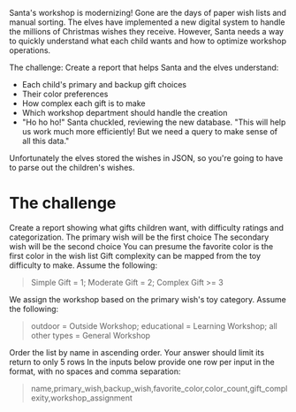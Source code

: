 Santa's workshop is modernizing! Gone are the days of paper wish lists and manual sorting. The elves have implemented a new digital system to handle the millions of Christmas wishes they receive. However, Santa needs a way to quickly understand what each child wants and how to optimize workshop operations.

The challenge: Create a report that helps Santa and the elves understand:

* Each child's primary and backup gift choices
* Their color preferences
* How complex each gift is to make
* Which workshop department should handle the creation
* "Ho ho ho!" Santa chuckled, reviewing the new database. "This will help us work much more efficiently! But we need a query to make sense of all this data."

Unfortunately the elves stored the wishes in JSON, so you're going to have to parse out the children's wishes.

# The challenge

Create a report showing what gifts children want, with difficulty ratings and categorization.
The primary wish will be the first choice
The secondary wish will be the second choice
You can presume the favorite color is the first color in the wish list
Gift complexity can be mapped from the toy difficulty to make. Assume the following:
> Simple Gift = 1;
> Moderate Gift = 2;
> Complex Gift >= 3

We assign the workshop based on the primary wish's toy category. Assume the following:
> outdoor = Outside Workshop;
> educational = Learning Workshop;
> all other types = General Workshop

Order the list by name in ascending order.
Your answer should limit its return to only 5 rows
In the inputs below provide one row per input in the format, with no spaces and comma separation:
> name,primary_wish,backup_wish,favorite_color,color_count,gift_complexity,workshop_assignment
